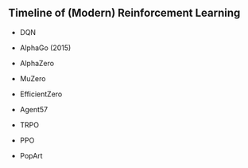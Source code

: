 ## Timeline of (Modern) Reinforcement Learning

- DQN
- AlphaGo (2015)
- AlphaZero
- MuZero
- EfficientZero
- Agent57

- TRPO
- PPO

- PopArt